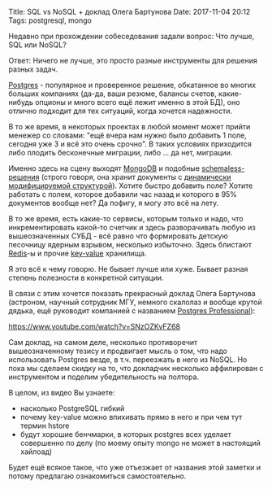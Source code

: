 Title: SQL vs NoSQL + доклад Олега Бартунова
Date: 2017-11-04 20:12
Tags: postgresql, mongo

Недавно при прохождении собеседования задали вопрос: Что лучше, SQL или NoSQL?

Ответ: Ничего не лучше, это просто разные инструменты для решения разных задач.

[Postgres](https://en.wikipedia.org/wiki/PostgreSQL) - популярное и проверенное решение, обкатанное во многих больших компаниях (да-да, ваши резюме, балансы счетов, какие-нибудь опционы и много всего ещё лежит именно в этой БД), оно отлично подходит для тех ситуаций, когда хочется надежности.

В то же время, в некоторых проектах в любой момент может прийти менежер со словами: "ещё вчера нам нужно было добавить 1 поле, сегодня уже 3 и всё это очень срочно". В таких условиях приходится либо плодить бесконечные миграции, либо ... да нет, миграции.

Именно здесь на сцену выходят [MongoDB](https://en.wikipedia.org/wiki/MongoDB) и подобные [schemaless-решения](https://en.wikipedia.org/wiki/Document-oriented_database) (строго говоря, она хранит документы с [динамически модифицируемой структурой](https://blog.jooq.org/2014/10/20/stop-claiming-that-youre-using-a-schemaless-database/)). Хотите быстро добавить поле? Хотите работать с полем, которое добавили час назад и которого в 95% документов вообще нет? Да пофигу, я могу это всё на лету.

В то же время, есть какие-то сервисы, которым только и надо, что инкрементировать какой-то счетчик и здесь разворачивать любую из вышеозначенных СУБД - всё равно что формировать детскую песочницу ядерным взрывом, несколько избыточно. Здесь блистают [Redis](https://en.wikipedia.org/wiki/Redis)-ы и прочие [key-value](https://en.wikipedia.org/wiki/Key-value_database) хранилища.

Я это всё к чему говорю. Не бывает лучше или хуже. Бывает разная степень полезности в конкретной ситуации.

В связи с этим хочется показать прекрасный доклад Олега Бартунова (астроном, научный сотрудник МГУ, немного скалолаз и вообще крутой дядька, ещё руководит компанией с названием [Postgres Professional](https://postgrespro.ru/about/team)):

https://www.youtube.com/watch?v=SNzOZKvFZ68

Сам доклад, на самом деле, несколько противоречит вышеозначенному тезису и продвигает мысль о том, что надо использовать Postgres везде, в т.ч. переезжать в него из NoSQL. Но пока мы сделаем скидку на то, что докладчик несколько аффилирован с инструментом и поделим убедительность на полтора.

В целом, из видео Вы узнаете:

- насколько PostgreSQL гибкий
- почему key-value можно впихивать прямо в него и при чем тут термин hstore
- будут хорошие бенчмарки, в которых postgres всех уделает совершенно по делу (по моему опыту mongo не может в настоящий хайлоад)

Будет ещё всякое такое, что уже отъезжает от названия этой заметки и потому предлагаю ознакомиться самостоятельно.
